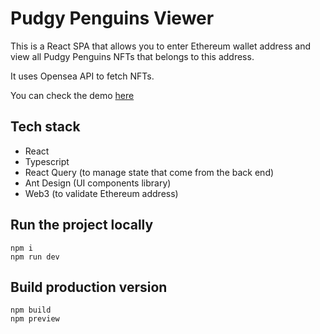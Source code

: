 # Pudgy Penguins Viewer

This is a React SPA that allows you to enter Ethereum wallet address and view all Pudgy Penguins NFTs
that belongs to this address.

It uses Opensea API to fetch NFTs.

You can check the demo [here](a-polishchuk.github.io/nft-viewer/)

## Tech stack
- React
- Typescript
- React Query (to manage state that come from the back end)
- Ant Design (UI components library)
- Web3 (to validate Ethereum address)

## Run the project locally

```
npm i
npm run dev
```

## Build production version
```
npm build
npm preview
```
